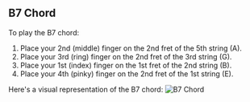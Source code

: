 ## B7 Chord

To play the B7 chord:

1. Place your 2nd (middle) finger on the 2nd fret of the 5th string (A).
2. Place your 3rd (ring) finger on the 2nd fret of the 3rd string (G).
3. Place your 1st (index) finger on the 1st fret of the 2nd string (B).
4. Place your 4th (pinky) finger on the 2nd fret of the 1st string (E).

Here's a visual representation of the B7 chord:
![B7 Chord](B7_Chord.png)